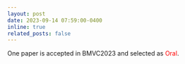 ```yaml
---
layout: post
date: 2023-09-14 07:59:00-0400
inline: true
related_posts: false
---
```


One paper is accepted in BMVC2023 and selected as <font color=red>Oral</font>.